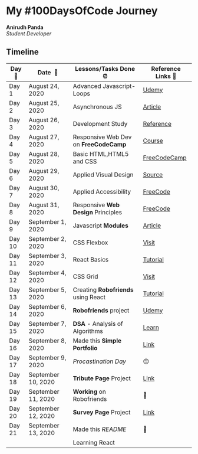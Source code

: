 # My #100DaysOfCode Journey

**Anirudh Panda**  
*Student Developer* 

## Timeline

|**Day:pushpin:**|**Date &nbsp;:calendar:**|**Lessons/Tasks Done :alarm_clock:**| **Reference Links :link:**|
|------|-----------------|--------------------|---------------------|
|Day 1|August 24, 2020| Advanced Javascript-Loops | [Udemy](https://www.udemy.com/share/101WLWAEEbd15QR3UD/)|
|Day 2|August 25, 2020| Asynchronous JS | [Article](https://blog.bitsrc.io/understanding-asynchronous-javascript-the-event-loop-74cd408419ff)|
|Day 3|August 26, 2020| Development Study  | [Reference](https://www.udemy.com/share/101WLWAEEbd15QR3UD/)|
|Day 4|August 27, 2020| Responsive Web Dev on **FreeCodeCamp**| [Course](https://www.freecodecamp.org/learn/)|
|Day 5|August 28, 2020| Basic HTML,HTML5 and CSS | [FreeCodeCamp](https://www.freecodecamp.org/learn/) |
|Day 6|August 29, 2020| Applied Visual Design | [Source](https://www.freecodecamp.org/learn/)|
|Day 7|August 30, 2020| Applied Accessibility |[FreeCode](#)|
|Day 8|August 31, 2020| Responsive **Web Design** Principles | [FreeCode](https://www.freecodecamp.org/learn/)|
|Day 9|September 1, 2020| Javascript **Modules** | [Article](https://flaviocopes.com/es-modules/#:~:text=ES%20Modules%20is%20the%20ECMAScript,by%20ECMAScript%20and%20then%20implemented)|
|Day 10|September 2, 2020| CSS Flexbox | [Visit](https://www.freecodecamp.org/learn/)	|
|Day 11|September 3, 2020| React Basics | [Tutorial](https://www.udemy.com/share/101WLWAEEbd15QR3UD/)|
|Day 12|September 4, 2020| CSS Grid | [Visit](https://www.freecodecamp.org/learn/)|
|Day 13|September 5, 2020| Creating **Robofriends** using React | [Tutorial](https://www.udemy.com/course/the-complete-web-developer-zero-to-mastery/learn/lecture/16504546#questions)|
|Day 14|September 6, 2020| **Robofriends** project | [Udemy]()|
|Day 15|September 7, 2020| **DSA** - Analysis of Algorithms | [Learn](#)|
|Day 16|September 8, 2020| Made this **Simple Portfolio** | [Link](anirudhpanda-portfolio.netlify.app)
|Day 17|September 9, 2020| *Procastination Day*	| :upside_down_face: |
|Day 18|September 10, 2020| **Tribute Page** Project | [Link](https://codepen.io/anirudhpanda/full/BaKxyox) |
|Day 19|September 11, 2020| **Working** on Robofriends | :face_with_thermometer:|
|Day 20|September 12, 2020| **Survey Page** Project| [Link](https://codepen.io/anirudhpanda/full/mdPLpjL)|
|Day 21|September 13, 2020| Made this *README* | :smiling_face_with_three_hearts: |
||| Learning React | |




<!-- |Day 22|September 14, 2020| FreeCodeCamp CSS tutorials | [Tutorial](https://www.freecodecamp.org/learn/)|
||| Python Web Scraping | |
|Day 23|September 15, 2020| Event **Coderantine** completed | Event Over :white_check_mark: |                     
|Day 24|September 16, 2020| Solar Eclipse CodePen | [View CodePen](https://codepen.io/chandrikadeb7/full/rNxyZaJ)|   
|Day 25|September 17, 2020| Spring Boot Basics | [Tutorial](https://www.youtube.com/channel/UCYt1sfh5464XaDBH0oH_o7Q)|
|Day 26|September 18, 2020| Liquid Loader CodePen | [View CodePen](https://codepen.io/chandrikadeb7/full/eYJRZXw)|
||| Spring Boot Basics | [Tutorial](https://www.youtube.com/channel/UCYt1sfh5464XaDBH0oH_o7Q)|
|Day 27|September 19, 2020| Picture Frame CodePen | [View CodePen](https://codepen.io/chandrikadeb7/full/qBbjQqq)|
||| Spring Boot Basics | [Tutorial](https://www.youtube.com/channel/UCYt1sfh5464XaDBH0oH_o7Q)|
|Day 28|September 20, 2020| Pure CSS Sunset CodePen | Updated :eyes:	| 
||| Spring Boot Basics | [Tutorial](https://www.youtube.com/channel/UCYt1sfh5464XaDBH0oH_o7Q)|
|Day 29|September 21, 2020| Sunset CodePen with some SVG | [View CodePen](https://codepen.io/chandrikadeb7/full/QWyMOvJ)|
|Day 30|September 22, 2020| Mentoring Session on **Effective Resume Building** | [See Slides](https://docs.google.com/presentation/d/1CgOyVOrniDx7wOL3NhYnFUefTJSjMwPPWRzELbd0jec/edit?usp=sharing)| 
|Day 31|September 23, 2020| *No Code Day* | :see_no_evil:| 
|Day 32|September 24, 2020| Implemented SVG to Sunset CodePen | [View CodePen](https://codepen.io/chandrikadeb7/full/QWyMOvJ) | 
|Day 33|September 25, 2020| Completed Spring Boot Tutorial | [Tutorial](https://www.youtube.com/channel/UCYt1sfh5464XaDBH0oH_o7Q)|
||| Applied for **Google Season Of Docs**| :page_facing_up:|
|Day 34|September 26, 2020| Portfolio Website Updated | :computer:| 
||| Received **30DaysOfKotlin** Certificate| [View Certificate](https://drive.google.com/file/d/1Qj02X9fcF7IIHHbdG2WBGDLSDVCFPeVZ/view?usp=sharing)|
|Day 35|September 27, 2020| Portfolio Website Deployed | [Visit Website](https://chandrikadeb7.github.io/)|
||| Published an article| [Visit Website](https://www.educative.io/edpresso/github-for-beginners)|
||| Event **Effective Resume & Online Profile Building** | Event Over :white_check_mark:| 
|Day 36|September 28, 2020| Portfolio Website Mobile Version Responsive | [Visit Website](https://chandrikadeb7.github.io/)|
|Day 37|September 29, 2020| Started CSS Placard Series | [View Collection](https://codepen.io/collection/DxypKO)|
||| FreeCodeCamp CSS tutorials | [Tutorial](https://www.freecodecamp.org/learn/)|
||| Microservices Tutorial| [Tutorial](https://www.edureka.co/blog/microservices-tutorial-with-example)|
|Day 38|September 30, 2020| FreeCodeCamp CSS tutorials | [Tutorial](https://www.freecodecamp.org/learn/)|
||| Microservices Tutorial| [Tutorial](https://www.edureka.co/blog/microservices-tutorial-with-example)|
|Day 39|October 1, 2020| Pure CSS Resume CodePen | [View CodePen](https://codepen.io/chandrikadeb7/full/jOWzPNd)|
|Day 40|October 2, 2020| Mentoring Session for Online Portfolio Building | [View Slides](https://docs.google.com/presentation/d/1WQXvYIE_Q1qESSDclLgZgJL4NJ98jD23tr8mMz7UT28/edit?usp=sharing)|  -->





<!-- |Day 41|July 9, 2020| FreeCodeCamp CSS tutorials | [Tutorial](https://www.freecodecamp.org/learn/)|
||| Microservices Tutorial| [Tutorial](https://www.edureka.co/blog/microservices-tutorial-with-example)|
|Day 42|July 10, 2020| Mentoring Session on **Effective Resume & Online Portfolio Building** | [View Slides](https://docs.google.com/presentation/d/1lWUtSAJx4Bl46Vrtt28Gn_SlRdGsO7JFZtbNIe3CX74/edit?usp=sharing)|
|Day 43|July 11, 2020| Client Website Requirements Specifications | [Visit Website](https://caimconsulting.vercel.app/)| 
|Day 44|July 12, 2020| Client Website Update| [Visit Website](https://caimconsulting.vercel.app/)| 
|Day 45|July 13, 2020| Client Website Deployed| [Visit Website](https://caimconsulting.vercel.app/)| 
|Day 46|July 14, 2020| Technical Writer Interview | :woman_office_worker:| 
|Day 47|July 15, 2020| Started intern **@iSmile Technologies** | [Offer Letter](https://drive.google.com/file/d/1atpaaCB4QXIas3Negexo6xhkS10nvoUy/view?usp=sharing)| 
|Day 48|July 16, 2020| Website Content Update | [Visit Website](https://www.ismiletechnologies.com/)| 
|Day 49|July 17, 2020| Received **GSSoC'20** Cerificate | [View Certificate](https://drive.google.com/file/d/19p1aLjFoMwbZXdO8MwYsNaITuQR5LFvT/view?usp=sharing) | 
|Day 50|July 18, 2020| Client Website Update| [Visit Website](https://caimconsulting.vercel.app/)| 
|||FreeCodeCamp Python Tutorials| [Tutorial](https://www.freecodecamp.org/learn/)| 
|Day 51|July 19, 2020| Client Website Update| [Visit Website](https://caimconsulting.vercel.app/)| 
||| Microservices Tutorial Completed| [Tutorial](https://www.edureka.co/blog/microservices-tutorial-with-example)|
|Day 52|July 20, 2020| Event **Pen in {CSS}** | [Register Now](https://tiny.cc/penincss)| 
|Day 53|July 21, 2020| iSmile Technologies Brochure designed| [See brochure](https://www.canva.com/design/DAECn7IhUrg/QgVdCcdY0kI_Sb8jKGqEcw/view?utm_content=DAECn7IhUrg&utm_campaign=designshare&utm_medium=link&utm_source=publishsharelink) | 
||| CSS Pizza CodePen| [View CodePen](https://codepen.io/chandrikadeb7/full/MWKLWBX)|
|Day 54|July 22, 2020| FreeCodeCamp Python Tutorials| [Tutorial](https://www.freecodecamp.org/learn/)| 
||| Documented progress **#100DaysOfCode** GitHub repo| [See Repo](https://github.com/chandrikadeb7/100DaysOfCode)|
|Day 55|July 23, 2020|  FreeCodeCamp Python Certification| [See Certificate](https://drive.google.com/file/d/11PoX1ZdfGdARRK2PJ2pooKD0v41Dbjvf/view?usp=sharing)|
||| Updated GitHub repo with **FreeCodeCamp Python** project solutions| [See Repo](https://github.com/chandrikadeb7/FreeCodeCamp-Projects)|
|Day 56|July 24, 2020| Pure CSS Cow Codepen | [View CodePen](https://codepen.io/chandrikadeb7/full/eYJXegE)| 
|Day 57|July 25, 2020| FreeCodeCamp projects| [Tutorial](https://www.freecodecamp.org/learn/)| 
|Day 58|July 26, 2020| FreeCodeCamp projects| [Tutorial](https://www.freecodecamp.org/learn/)| 
||| Working on a tech blog| :pen: :notebook:|
|Day 59|July 27, 2020| Blog - How I aced all my interviews? — A fresher’s guide | [See Blog](https://medium.com/coderbyte/how-i-aced-all-my-interviews-a-freshers-guide-b8a0b1b2694f)|
|Day 60|July 28, 2020| Twitter 3000 followers CodePen | [View CodePen](https://codepen.io/chandrikadeb7/full/RwrmJNR)|
|Day 61|July 29, 2020| *No Code Day* | :see_no_evil:| 
|Day 62|July 30, 2020| SDE Role starts | :rocket:
|Day 63|July 31, 2020| Basic Javascript Tutorial | [Tutorial](https://www.freecodecamp.org/learn/)|
|Day 64|August 1, 2020| Basic Javascript Tutorial | [Tutorial](https://www.freecodecamp.org/learn/)|
|Day 65|August 2, 2020| FreeCodeCamp projects| [Tutorial](https://www.freecodecamp.org/learn/)| 
|Day 66|August 3, 2020| CSS Rakshabandhan CodePen | [View CodePen](https://codepen.io/chandrikadeb7/full/gOrYMbW)|
|Day 67|August 4, 2020| Updated GitHub Readme | [See Readme](https://github.com/chandrikadeb7)| 
|Day 68|August 5, 2020| Basic Javascript ES6 | [Tutorial](https://www.freecodecamp.org/learn/)| 
|Day 69|August 6, 2020| Java Overview | :eyes:|
|Day 70|August 7, 2020| Basic Javascript ES6 | [Tutorial](https://www.freecodecamp.org/learn/)|
|Day 71|August 8, 2020| Java Overview | :hourglass:|
|Day 72|August 9, 2020| Java Overview | :rocket:|
|Day 73|August 10, 2020| Java Design Patterns | :jigsaw:|
||| Basic Javascript Regular Expressions | [Tutorial](https://www.freecodecamp.org/learn/)| 
|Day 74|August 11, 2020| Agile and Scrum | :rocket:|
||| Butterfly CodePen | [View CodePen](https://codepen.io/chandrikadeb7/full/qBZOZVX)|
|Day 75|August 12, 2020| Git commands, Maven | :eyes:|
|Day 76|August 13, 2020| Jenkins pipeline | :innocent:|
||| Basic Javascript Debugging | [Tutorial](https://www.freecodecamp.org/learn/)| 
|Day 77|August 14, 2020| Jenkins pipeline implementation | :innocent:|
||| Jira and Cucumber Testing Strategy | :cucumber:|
|Day 78|August 15, 2020| Java Coding Problems | [Practice](https://www.geeksforgeeks.org/)|
|Day 79|August 16, 2020| *No Code Day* | :panda_face:|
|Day 80|August 17, 2020| SOAP/REST API implementation | :computer:|
|Day 81|August 18, 2020| Java Spring architecture & bean config | :canned_food:|
|Day 82|August 19, 2020| Java Spring architecture & bean config | :canned_food:|
|Day 83|August 20, 2020| Microservices using Mockito | :rocket:|
|Day 84|August 21, 2020| Docker and Kubernetes | :ship:|
|Day 85|August 22, 2020| Docker and Kubernetes | :whale:|
|Day 86|August 23, 2020| *No Code Day* | :sleeping:|
|Day 87|August 24, 2020| Learnt about AWS | :cloud:|
|Day 88|August 25, 2020| Hosted an in-office session | :innocent:|
|Day 89|August 26, 2020| Java coding practice | :nerd_face:|
|Day 90|August 27, 2020| Java coding test | :student:|
|Day 91|August 28, 2020| Telecom Overview | :phone:|
|Day 92|August 29, 2020| Blog on CSS | [Read here](https://medium.com/analytics-vidhya/pure-css-art-from-zero-to-hero-b15d11f96702)|
|Day 93|August 30, 2020| Built a GitHub Action| [See here](https://github.com/chandrikadeb7/chandrikadeb7)|
|Day 94|August 31, 2020| Learnt about Maven and Perforce | :woman_technologist:|
|Day 95|Sept 1, 2020| Tweaks in caimconsulting.in| [See here](caimconsulting.in)|
|Day 96|Sept 2, 2020| Tweaks in caimconsulting.in| [See here](caimconsulting.in)|
|Day 97|Sept 3, 2020| Completing some projects| :metal:|
|Day 98|Sept 4, 2020| Final tweaks to caimconsulting.in | [See here](caimconsulting.in)|
|Day 99|Sept 5, 2020| Learning about DevOps | :robot:|
|Day 100|Sept 6, 2020| Challenge ends!! | :grin:| -->



